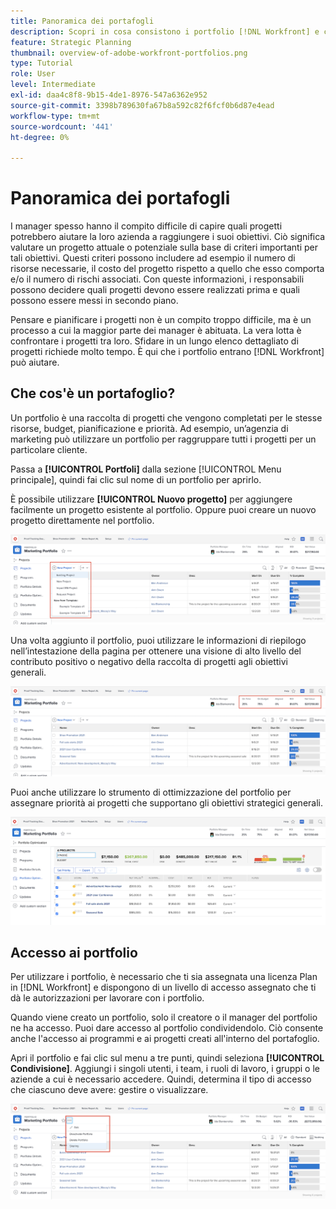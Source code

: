 ```yaml
---
title: Panoramica dei portafogli
description: Scopri in cosa consistono i portfolio [!DNL Workfront] e come possono aiutarti a dare priorità ai progetti e a confrontarli tra loro.
feature: Strategic Planning
thumbnail: overview-of-adobe-workfront-portfolios.png
type: Tutorial
role: User
level: Intermediate
exl-id: daa4c8f8-9b15-4de1-8976-547a6362e952
source-git-commit: 3398b789630fa67b8a592c82f6fcf0b6d87e4ead
workflow-type: tm+mt
source-wordcount: '441'
ht-degree: 0%

---
```


# Panoramica dei portafogli

I manager spesso hanno il compito difficile di capire quali progetti potrebbero aiutare la loro azienda a raggiungere i suoi obiettivi. Ciò significa valutare un progetto attuale o potenziale sulla base di criteri importanti per tali obiettivi. Questi criteri possono includere ad esempio il numero di risorse necessarie, il costo del progetto rispetto a quello che esso comporta e/o il numero di rischi associati. Con queste informazioni, i responsabili possono decidere quali progetti devono essere realizzati prima e quali possono essere messi in secondo piano.

Pensare e pianificare i progetti non è un compito troppo difficile, ma è un processo a cui la maggior parte dei manager è abituata. La vera lotta è confrontare i progetti tra loro. Sfidare in un lungo elenco dettagliato di progetti richiede molto tempo. È qui che i portfolio entrano [!DNL  Workfront] può aiutare.

## Che cos&#39;è un portafoglio?

Un portfolio è una raccolta di progetti che vengono completati per le stesse risorse, budget, pianificazione e priorità. Ad esempio, un’agenzia di marketing può utilizzare un portfolio per raggruppare tutti i progetti per un particolare cliente.

Passa a **[!UICONTROL Portfoli]** dalla sezione [!UICONTROL Menu principale], quindi fai clic sul nome di un portfolio per aprirlo.

È possibile utilizzare **[!UICONTROL Nuovo progetto]** per aggiungere facilmente un progetto esistente al portfolio. Oppure puoi creare un nuovo progetto direttamente nel portfolio.

![Immagine del menu a discesa per [!UICONTROL Nuovo progetto] pulsante](assets/01-portfolio-management3.png)

Una volta aggiunto il portfolio, puoi utilizzare le informazioni di riepilogo nell’intestazione della pagina per ottenere una visione di alto livello del contributo positivo o negativo della raccolta di progetti agli obiettivi generali.

![Immagine delle informazioni di riepilogo del portfolio nell’intestazione della pagina](assets/02-portfolio-management1.png)

Puoi anche utilizzare lo strumento di ottimizzazione del portfolio per assegnare priorità ai progetti che supportano gli obiettivi strategici generali.

![Un’immagine che mostra come assegnare priorità ai progetti in un portfolio](assets/03-portfolio-management2.png)

## Accesso ai portfolio

Per utilizzare i portfolio, è necessario che ti sia assegnata una licenza Plan in [!DNL Workfront] e dispongono di un livello di accesso assegnato che ti dà le autorizzazioni per lavorare con i portfolio.

Quando viene creato un portfolio, solo il creatore o il manager del portfolio ne ha accesso. Puoi dare accesso al portfolio condividendolo. Ciò consente anche l&#39;accesso ai programmi e ai progetti creati all&#39;interno del portafoglio.

Apri il portfolio e fai clic sul menu a tre punti, quindi seleziona **[!UICONTROL Condivisione]**. Aggiungi i singoli utenti, i team, i ruoli di lavoro, i gruppi o le aziende a cui è necessario accedere. Quindi, determina il tipo di accesso che ciascuno deve avere: gestire o visualizzare.

![Un&#39;immagine del [!UICONTROL Condivisione] in un [!DNL Workfront] portfolio](assets/04-portfolio-management11.png)

<!--
Pro-tips graphic
If a user can’t access a specific portfolio, make sure it’s shared with them. The Workfront access level determines that a user can access portfolios in general, but sharing makes sure they can see specific portfolios. 
-->

<!--
Learn more graphic and links to documentation articles
* Portfolio overview   
* Create a portfolio 
* Create and manage portfolios 
* Navigate within a portfolio 
* Share a portfolio   
-->
